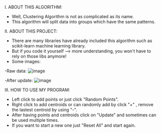 I. ABOUT THIS ALGORITHM:
- Well, Clustering Algorithm is not as complicated as its name.
- This algorithm will split data into groups which have the same patterns.
 
II. ABOUT THIS PROJECT:
- There are many libraries have already included this algorithm such as scikit-learn machine learning library.
- But if you code it yourself  -->  more understanding, you won't have to rely on those libs anymore!
- Some images:

-Raw data:
![image](https://user-images.githubusercontent.com/41814549/176630204-dadc33fb-e91d-4466-9ffb-7f1fd2dc74db.png)

-After update:
![image](https://user-images.githubusercontent.com/41814549/176630499-74f87f3d-b329-4972-aaff-3ea761ac2ec6.png)
 
III. HOW TO USE MY PROGRAM:
- Left click to add points or just click "Random Points".
- Right click to add centroids or can randomly add by click "+" , remove the lastest centroid by using "-".
- After having points and centroids click on "Update" and sometimes can be used multiple times.
- If you want to start a new one just "Reset All" and start again.
